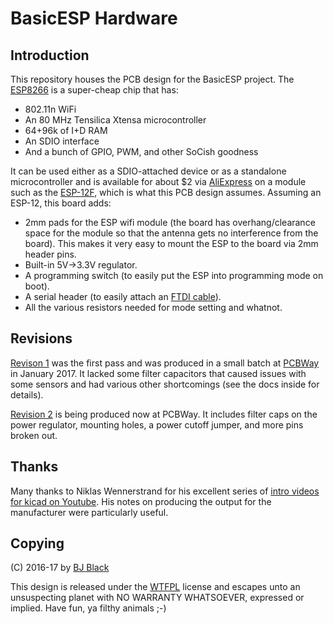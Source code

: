 BasicESP Hardware
=================

Introduction
------------

This repository houses the PCB design for the BasicESP project.  The
[ESP8266](https://en.wikipedia.org/wiki/ESP8266) is a super-cheap chip that
has:

   * 802.11n WiFi
   * An 80 MHz Tensilica Xtensa microcontroller
   * 64+96k of I+D RAM
   * An SDIO interface
   * And a bunch of GPIO, PWM, and other SoCish goodness

It can be used either as a SDIO-attached device or as a standalone
microcontroller and is available for about $2 via
[AliExpress](http://aliexpress.com) on a module such as the
[ESP-12F](http://www.esp8266.com/viewtopic.php?f=5&t=5520), which is what this
PCB design assumes.  Assuming an ESP-12, this board adds:

   * 2mm pads for the ESP wifi module (the board has overhang/clearance space
     for the module so that the antenna gets no interference from the board).
     This makes it very easy to mount the ESP to the board via 2mm header pins.
   * Built-in 5V->3.3V regulator.
   * A programming switch (to easily put the ESP into programming mode on boot).
   * A serial header (to easily attach an
     [FTDI cable](https://www.sparkfun.com/products/9718)).
   * All the various resistors needed for mode setting and whatnot.


Revisions
---------

[Revison 1](rev1/) was the first pass and was produced in a small batch at
[PCBWay](http://pcbway.com) in January 2017.  It lacked some filter capacitors
that caused issues with some sensors and had various other shortcomings (see
the docs inside for details).

[Revision 2](rev2/) is being produced now at PCBWay.  It includes filter caps
on the power regulator, mounting holes, a power cutoff jumper, and more pins
broken out.


Thanks
------

Many thanks to Niklas Wennerstrand for his excellent series of [intro videos
for kicad on Youtube](https://www.youtube.com/watch?v=uT1QnBSRLHs).  His notes
on producing the output for the manufacturer were particularly useful.


Copying
-------

(C) 2016-17 by [BJ Black](mailto:bj@wjblack.com)

This design is released under the [WTFPL](http://www.wtfpl.net/about/) license
and escapes unto an unsuspecting planet with NO WARRANTY WHATSOEVER, expressed
or implied.  Have fun, ya filthy animals ;-)
